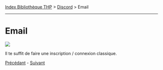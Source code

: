 [Index Bibliothèque THP](https://github.com/TheHackingProject/bibliotheque-THP) > [Discord](https://github.com/TheHackingProject/bibliotheque-THP/blob/master/sommaires/discord.md) > Email

___

# Email

![](https://i.imgur.com/92MIy25.png)

Il te suffit de faire une inscription / connexion classique. 


[Précédant](https://github.com/TheHackingProject/bibliotheque-THP/blob/master/discord/invitation_sur_le_discord.md) - [Suivant](https://github.com/TheHackingProject/bibliotheque-THP/blob/master/discord/connexion.md)
